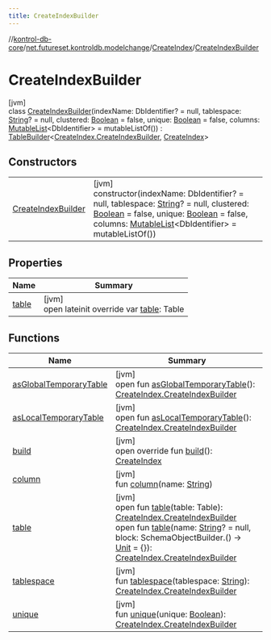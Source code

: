 ```yaml
---
title: CreateIndexBuilder
---
```

//[kontrol-db-core](../../../../index.html)/[net.futureset.kontroldb.modelchange](../../index.html)/[CreateIndex](../index.html)/[CreateIndexBuilder](index.html)



# CreateIndexBuilder



[jvm]\
class [CreateIndexBuilder](index.html)(indexName: DbIdentifier? = null, tablespace: [String](https://kotlinlang.org/api/latest/jvm/stdlib/kotlin/-string/index.html)? = null, clustered: [Boolean](https://kotlinlang.org/api/latest/jvm/stdlib/kotlin/-boolean/index.html) = false, unique: [Boolean](https://kotlinlang.org/api/latest/jvm/stdlib/kotlin/-boolean/index.html) = false, columns: [MutableList](https://kotlinlang.org/api/latest/jvm/stdlib/kotlin.collections/-mutable-list/index.html)&lt;DbIdentifier&gt; = mutableListOf()) : [TableBuilder](../../-table-builder/index.html)&lt;[CreateIndex.CreateIndexBuilder](index.html), [CreateIndex](../index.html)&gt;



## Constructors


| | |
|---|---|
| [CreateIndexBuilder](-create-index-builder.html) | [jvm]<br>constructor(indexName: DbIdentifier? = null, tablespace: [String](https://kotlinlang.org/api/latest/jvm/stdlib/kotlin/-string/index.html)? = null, clustered: [Boolean](https://kotlinlang.org/api/latest/jvm/stdlib/kotlin/-boolean/index.html) = false, unique: [Boolean](https://kotlinlang.org/api/latest/jvm/stdlib/kotlin/-boolean/index.html) = false, columns: [MutableList](https://kotlinlang.org/api/latest/jvm/stdlib/kotlin.collections/-mutable-list/index.html)&lt;DbIdentifier&gt; = mutableListOf()) |


## Properties


| Name | Summary |
|---|---|
| [table](table.html) | [jvm]<br>open lateinit override var [table](table.html): Table |


## Functions


| Name | Summary |
|---|---|
| [asGlobalTemporaryTable](../../-table-builder/as-global-temporary-table.html) | [jvm]<br>open fun [asGlobalTemporaryTable](../../-table-builder/as-global-temporary-table.html)(): [CreateIndex.CreateIndexBuilder](index.html) |
| [asLocalTemporaryTable](../../-table-builder/as-local-temporary-table.html) | [jvm]<br>open fun [asLocalTemporaryTable](../../-table-builder/as-local-temporary-table.html)(): [CreateIndex.CreateIndexBuilder](index.html) |
| [build](build.html) | [jvm]<br>open override fun [build](build.html)(): [CreateIndex](../index.html) |
| [column](column.html) | [jvm]<br>fun [column](column.html)(name: [String](https://kotlinlang.org/api/latest/jvm/stdlib/kotlin/-string/index.html)) |
| [table](../../-table-builder/table.html) | [jvm]<br>open fun [table](../../-table-builder/table.html)(table: Table): [CreateIndex.CreateIndexBuilder](index.html)<br>open fun [table](../../-table-builder/table.html)(name: [String](https://kotlinlang.org/api/latest/jvm/stdlib/kotlin/-string/index.html)? = null, block: SchemaObjectBuilder.() -&gt; [Unit](https://kotlinlang.org/api/latest/jvm/stdlib/kotlin/-unit/index.html) = {}): [CreateIndex.CreateIndexBuilder](index.html) |
| [tablespace](tablespace.html) | [jvm]<br>fun [tablespace](tablespace.html)(tablespace: [String](https://kotlinlang.org/api/latest/jvm/stdlib/kotlin/-string/index.html)): [CreateIndex.CreateIndexBuilder](index.html) |
| [unique](unique.html) | [jvm]<br>fun [unique](unique.html)(unique: [Boolean](https://kotlinlang.org/api/latest/jvm/stdlib/kotlin/-boolean/index.html)): [CreateIndex.CreateIndexBuilder](index.html) |

